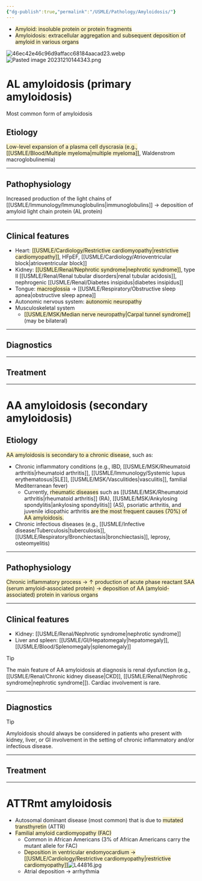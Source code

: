 ```yaml
---
{"dg-publish":true,"permalink":"/USMLE/Pathology/Amyloidosis/"}
---
```


- <span style="background:rgba(240, 200, 0, 0.2)">Amyloid: insoluble protein or protein fragments</span>
- <span style="background:rgba(240, 200, 0, 0.2)">Amyloidosis: extracellular aggregation and subsequent deposition of amyloid in various organs</span>

![46ec42e46c96d9affacc68184aacad23.webp](/img/user/appendix/46ec42e46c96d9affacc68184aacad23.webp)
![Pasted image 20231210144343.png](/img/user/appendix/Pasted%20image%2020231210144343.png)
# AL amyloidosis (primary amyloidosis)
Most common form of amyloidosis
## Etiology
<span style="background:rgba(240, 200, 0, 0.2)">Low-level expansion of a plasma cell dyscrasia (e.g., [[USMLE/Blood/Multiple myeloma\|multiple myeloma]]</span>, Waldenstrom macroglobulinemia)

---
## Pathophysiology
Increased production of the light chains of [[USMLE/Immunology/Immunoglobulins\|immunoglobulins]] → deposition of amyloid light chain protein (AL protein)

---
## Clinical features
- Heart: <span style="background:rgba(240, 200, 0, 0.2)">[[USMLE/Cardiology/Restrictive cardiomyopathy\|restrictive cardiomyopathy]]</span>, HFpEF, [[USMLE/Cardiology/Atrioventricular block\|atrioventricular block]]
- Kidney: <span style="background:rgba(240, 200, 0, 0.2)">[[USMLE/Renal/Nephrotic syndrome\|nephrotic syndrome]]</span>, type II [[USMLE/Renal/Renal tubular disorders\|renal tubular acidosis]], nephrogenic [[USMLE/Renal/Diabetes insipidus\|diabetes insipidus]]
- Tongue: <span style="background:rgba(240, 200, 0, 0.2)">macroglossia</span> → [[USMLE/Respiratory/Obstructive sleep apnea\|obstructive sleep apnea]] 
- Autonomic nervous system: <span style="background:rgba(240, 200, 0, 0.2)">autonomic neuropathy</span>
- Musculoskeletal system
	- <span style="background:rgba(240, 200, 0, 0.2)">[[USMLE/MSK/Median nerve neuropathy\|Carpal tunnel syndrome]]</span> (may be bilateral)

---
## Diagnostics


---
## Treatment


---

# AA amyloidosis (secondary amyloidosis)
## Etiology
<span style="background:rgba(240, 200, 0, 0.2)">AA amyloidosis is secondary to a chronic disease</span>, such as:
- Chronic inflammatory conditions (e.g., IBD, [[USMLE/MSK/Rheumatoid arthritis\|rheumatoid arthritis]], [[USMLE/Immunology/Systemic lupus erythematosus\|SLE]], [[USMLE/MSK/Vasculitides\|vasculitis]], familial Mediterranean fever)
	- Currently, <span style="background:rgba(240, 200, 0, 0.2)">rheumatic diseases</span> such as [[USMLE/MSK/Rheumatoid arthritis\|rheumatoid arthritis]] (RA), [[USMLE/MSK/Ankylosing spondylitis\|ankylosing spondylitis]] (AS), psoriatic arthritis, and juvenile idiopathic arthritis <span style="background:rgba(240, 200, 0, 0.2)">are the most frequent causes (70%) of AA amyloidosis.</span>
- Chronic infectious diseases (e.g., [[USMLE/Infective disease/Tuberculosis\|tuberculosis]], [[USMLE/Respiratory/Bronchiectasis\|bronchiectasis]], leprosy, osteomyelitis)

---
## Pathophysiology
<span style="background:rgba(240, 200, 0, 0.2)">Chronic inflammatory process → ↑ production of acute phase reactant SAA (serum amyloid-associated protein) → deposition of AA (amyloid-associated) protein in various organs</span>

---
## Clinical features
- Kidney: [[USMLE/Renal/Nephrotic syndrome\|nephrotic syndrome]]
- Liver and spleen: [[USMLE/GI/Hepatomegaly\|hepatomegaly]], [[USMLE/Blood/Splenomegaly\|splenomegaly]]
>[!tip] 
>The main feature of AA amyloidosis at diagnosis is renal dysfunction (e.g., [[USMLE/Renal/Chronic kidney disease\|CKD]], [[USMLE/Renal/Nephrotic syndrome\|nephrotic syndrome]]). Cardiac involvement is rare.

---
## Diagnostics
>[!tip] 
>Amyloidosis should always be considered in patients who present with kidney, liver, or GI involvement in the setting of chronic inflammatory and/or infectious disease.

---
## Treatment


---
# ATTRmt amyloidosis
- Autosomal dominant disease (most common) that is due to <span style="background:rgba(240, 200, 0, 0.2)">mutated transthyretin</span> (ATTR)
- <span style="background:rgba(240, 200, 0, 0.2)">Familial amyloid cardiomyopathy (FAC)</span>
	- Common in African Americans (3% of African Americans carry the mutant allele for FAC)
	- <span style="background:rgba(240, 200, 0, 0.2)">Deposition in ventricular endomyocardium → [[USMLE/Cardiology/Restrictive cardiomyopathy\|restrictive cardiomyopathy]]</span>![L44816.jpg](/img/user/appendix/L44816.jpg)
	- Atrial deposition → arrhythmia
